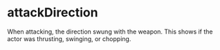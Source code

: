 # attackDirection

When attacking, the direction swung with the weapon. This shows if the actor was thrusting, swinging, or chopping.

